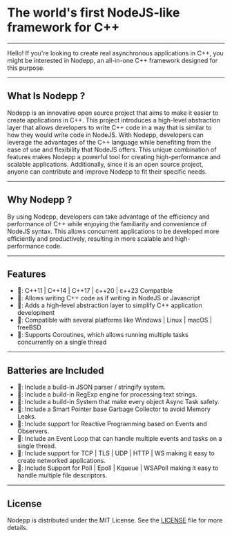 # The world's first NodeJS-like framework for C++

<hr>

Hello! If you're looking to create real asynchronous applications in C++, you might be interested in Nodepp, an all-in-one C++ framework designed for this purpose.

<hr>

## What Is Nodepp ?

Nodepp is an innovative open source project that aims to make it easier to create applications in C++. This project introduces a high-level abstraction layer that allows developers to write C++ code in a way that is similar to how they would write code in NodeJS. With Nodepp, developers can leverage the advantages of the C++ language while benefiting from the ease of use and flexibility that NodeJS offers. This unique combination of features makes Nodepp a powerful tool for creating high-performance and scalable applications. Additionally, since it is an open source project, anyone can contribute and improve Nodepp to fit their specific needs.

<hr>

## Why Nodepp ?

By using Nodepp, developers can take advantage of the efficiency and performance of C++ while enjoying the familiarity and convenience of NodeJS syntax. This allows concurrent applications to be developed more efficiently and productively, resulting in more scalable and high-performance code.

<hr>

## Features

- 📌: C++11 | C++14 | C++17 | c++20 | c++23 Compatible
- 📌: Allows writing C++ code as if writing in NodeJS or Javascript
- 📌: Adds a high-level abstraction layer to simplify C++ application development
- 📌: Compatible with several platforms like Windows | Linux | macOS | freeBSD
- 📌: Supports Coroutines, which allows running multiple tasks concurrently on a single thread

<hr>

## Batteries are Included

- 📌: Include a build-in JSON parser / stringify system.
- 📌: Include a build-in RegExp engine for processing text strings.
- 📌: Include a build-in System that make every object Async Task safety.
- 📌: Include a Smart Pointer base Garbage Collector to avoid Memory Leaks.
- 📌: Include support for Reactive Programming based on Events and Observers.
- 📌: Include an Event Loop that can handle multiple events and tasks on a single thread.
- 📌: Include support for TCP | TLS | UDP | HTTP | WS making it easy to create networked applications.
- 📌: Include Support for Poll | Epoll | Kqueue | WSAPoll making it easy to handle multiple file descriptors.

<hr>

## License
Nodepp is distributed under the MIT License. See the [LICENSE](/info#license) file for more details.

<br>